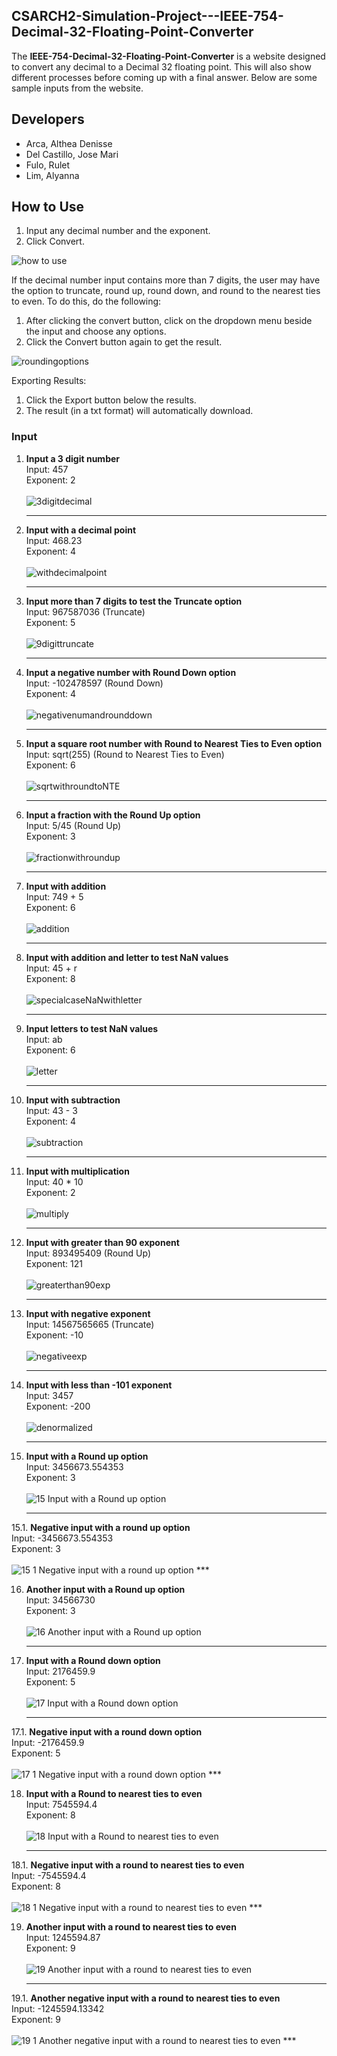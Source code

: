<!-- ABOUT THE PROJECT -->
## CSARCH2-Simulation-Project---IEEE-754-Decimal-32-Floating-Point-Converter

The **IEEE-754-Decimal-32-Floating-Point-Converter** is a website designed to convert any decimal to a Decimal 32 floating point. This will also show different processes before coming up with a final answer. Below are some sample inputs from the website.

## Developers
* Arca, Althea Denisse<br>
* Del Castillo, Jose Mari<br>
* Fulo, Rulet<br>
* Lim, Alyanna<br>

<!-- GETTING STARTED -->
## How to Use
1. Input any decimal number and the exponent.
2. Click Convert.

![how to use](https://github.com/user-attachments/assets/7cef6c05-6f2a-490b-bf40-a674edffd344)
   
If the decimal number input contains more than 7 digits, the user may have the option to truncate, round up, round down, and round to the nearest ties to even. To do this, do the following:
1. After clicking the convert button, click on the dropdown menu beside the input and choose any options.
2. Click the Convert button again to get the result.

![roundingoptions](https://github.com/user-attachments/assets/62b328a4-c430-4b40-865a-8aafda7a58de)

Exporting Results:
1. Click the Export button below the results.
2. The result (in a txt format) will automatically download.

   
### Input

1. **Input a 3 digit number** <br>
      Input: 457<br>
      Exponent: 2<br>
   <br>
   ![3digitdecimal](https://github.com/user-attachments/assets/9ac5b182-c851-44a9-adc8-c231c167cc4f)
   ***
   
2. **Input with a decimal point** <br>
      Input: 468.23<br>
      Exponent: 4<br>
   <br>
   ![withdecimalpoint](https://github.com/user-attachments/assets/b68d929b-0bc1-4a34-a184-c88fc54d6367)
   ***
   
3. **Input more than 7 digits to test the Truncate option** <br>
      Input: 967587036 (Truncate)<br>
      Exponent: 5<br>
   <br>
   ![9digittruncate](https://github.com/user-attachments/assets/9a5577fa-04fb-4813-9289-5004e8ee1a9e)
   ***
   
4. **Input a negative number with Round Down option** <br>
      Input: -102478597 (Round Down)<br>
      Exponent: 4<br>
   <br>
   ![negativenumandrounddown](https://github.com/user-attachments/assets/31ce94ef-00ed-4271-b366-27f7ca608988)
   ***
   
5. **Input a square root number with Round to Nearest Ties to Even option** <br>
      Input: sqrt(255) (Round to Nearest Ties to Even)<br>
      Exponent: 6<br>
   <br>
   ![sqrtwithroundtoNTE](https://github.com/user-attachments/assets/821be649-a6e0-4357-988c-79f8f4928497)
   ***
   
6. **Input a fraction with the Round Up option** <br>
      Input: 5/45 (Round Up)<br>
      Exponent: 3<br>
   <br>
   ![fractionwithroundup](https://github.com/user-attachments/assets/8d17abd3-8220-4216-827a-e0990a8d0a37)
   ***
   
7. **Input with addition** <br> 
      Input: 749 + 5<br>
      Exponent: 6<br>
   <br>
   ![addition](https://github.com/user-attachments/assets/68486705-790e-4c67-b051-0400085f7385)
   ***
   
8. **Input with addition and letter to test NaN values** <br>
       Input: 45 + r<br>
       Exponent: 8<br>
   <br>
   ![specialcaseNaNwithletter](https://github.com/user-attachments/assets/77c572fa-b057-4665-a98a-385b72b3680c)
   ***
   
9. **Input letters to test NaN values** <br>
      Input: ab<br>
      Exponent: 6<br>
   <br>
   ![letter](https://github.com/user-attachments/assets/2ad6b52c-33e7-464e-98dc-df2eed299051)
   ***

10. **Input with subtraction** <br>
         Input: 43 - 3<br>
         Exponent: 4<br>
      <br>
      ![subtraction](https://github.com/user-attachments/assets/6ce50386-7e0d-4c70-b7a6-477e5b31c415)
      ***

11. **Input with multiplication** <br>
         Input: 40 * 10 <br>
         Exponent: 2<br>
      <br>
      ![multiply](https://github.com/user-attachments/assets/dac1d374-79b9-441a-824e-000b6f01e8b0)
      ***

12. **Input with greater than 90 exponent** <br>
         Input: 893495409 (Round Up)<br>
         Exponent: 121<br>
      <br>
      ![greaterthan90exp](https://github.com/user-attachments/assets/4ac7ab9e-3c18-4971-ac8a-a6ea3d6c9d61)
      ***

13. **Input with negative exponent** <br>
         Input: 14567565665 (Truncate)<br>
         Exponent: -10<br>
      <br>
      ![negativeexp](https://github.com/user-attachments/assets/4c66430c-0ae9-4adf-aace-56fffcc360b6)
      ***

14. **Input with less than -101 exponent** <br>
         Input: 3457<br>
         Exponent: -200<br>
      <br>
      ![denormalized](https://github.com/user-attachments/assets/b0ea329a-d0a5-48bf-b73d-91a0e0042db8)
      ***

15. **Input with a Round up option** <br>
         Input: 3456673.554353<br>
         Exponent: 3<br>
      <br>
      ![15  Input with a Round up option](https://github.com/user-attachments/assets/925a0d73-0877-422f-aa41-ff48a5aa2aee)
      ***

15.1. **Negative input with a round up option** <br>
         Input: -3456673.554353<br>
         Exponent: 3<br>
      <br>
      ![15 1 Negative input with a round up option](https://github.com/user-attachments/assets/d8b5e4e3-e3c4-42da-a9dd-71117e7cabce)
      ***
      
16. **Another input with a Round up option** <br>
         Input: 34566730<br>
         Exponent: 3<br>
      <br>
      ![16  Another input with a Round up option ](https://github.com/user-attachments/assets/23d3adef-bf73-4e3c-af1f-df42265a012f)
      ***

17. **Input with a Round down option** <br>
         Input: 2176459.9<br>
         Exponent: 5<br>
      <br>
      ![17  Input with a Round down option](https://github.com/user-attachments/assets/a382090b-19fc-4f1b-be2f-8bc743ba4a96)
      ***
    
17.1. **Negative input with a round down option** <br>
         Input: -2176459.9<br>
         Exponent: 5<br>
      <br>
      ![17 1 Negative input with a round down option](https://github.com/user-attachments/assets/cff62f80-2aef-4370-9e8c-d02352767d0e)
      ***

18. **Input with a Round to nearest ties to even** <br>
         Input: 7545594.4<br>
         Exponent: 8<br>
      <br>
      ![18  Input with a Round to nearest ties to even](https://github.com/user-attachments/assets/feed730e-0862-46e9-95e6-27f2e446e706)
      ***
    
18.1. **Negative input with a round to nearest ties to even** <br>
         Input: -7545594.4<br>
         Exponent: 8<br>
      <br>
      ![18 1 Negative input with a round to nearest ties to even](https://github.com/user-attachments/assets/346ead26-34d0-4c0a-9a6a-4e9c47b067fa)
      ***

19. **Another input with a round to nearest ties to even** <br>
         Input: 1245594.87<br>
         Exponent: 9<br>
      <br>
      ![19  Another input with a round to nearest ties to even](https://github.com/user-attachments/assets/ba4ce74f-1360-48b8-b65a-008e1c691daa)
      ***
    
19.1. **Another negative input with a round to nearest ties to even** <br>
         Input: -1245594.13342<br>
         Exponent: 9<br>
      <br>
      ![19 1 Another negative input with a round to nearest ties to even](https://github.com/user-attachments/assets/3a47dbbf-1896-4332-88cc-ef318a732df5)
      ***
